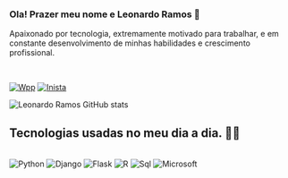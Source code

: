 ### Ola! Prazer meu nome e Leonardo Ramos 👋
<p>Apaixonado por tecnologia, extremamente motivado para trabalhar, e em constante
desenvolvimento de minhas habilidades
e crescimento profissional.</p><br/>



[![Wpp](https://img.shields.io/badge/WhatsApp-25D366?style=for-the-badge&logo=whatsapp&logoColor=white)](https://wa.me/5519986038118)
[![Inista](https://img.shields.io/badge/Instagram-E4405F?style=for-the-badge&logo=instagram&logoColor=white)](https://www.instagram.com/leonardo.ramos86/)

![Leonardo Ramos GitHub stats](https://github-readme-stats.vercel.app/api?username=lRamosCode&show_icons=true&theme=radical)

## Tecnologias usadas no meu dia a dia. 👨‍💻

<div style="Display: inline_block"><br/>
    <img alingn="center" alt="Python" src="https://img.shields.io/badge/Python-14354C?style=for-the-badge&logo=python&logoColor=white"> 
    <img alingn="center" alt="Django" src="https://img.shields.io/badge/Django-092E20?style=for-the-badge&logo=django&logoColor=white">
    <img alingn="center" alt="Flask" src="https://img.shields.io/badge/Flask-000000?style=for-the-badge&logo=flask&logoColor=white"> 
    <img alingn="center" alt="R" src="https://img.shields.io/badge/R-276DC3?style=for-the-badge&logo=r&logoColor=white"> 
    <img alingn="center" alt="Sql" src="https://img.shields.io/badge/MySQL-00000F?style=for-the-badge&logo=mysql&logoColor=white"> 
    <img alingn="center" alt="Microsoft" src="https://img.shields.io/badge/Microsoft_Office-D83B01?style=for-the-badge&logo=microsoft-office&logoColor=white">
</div><br/>
